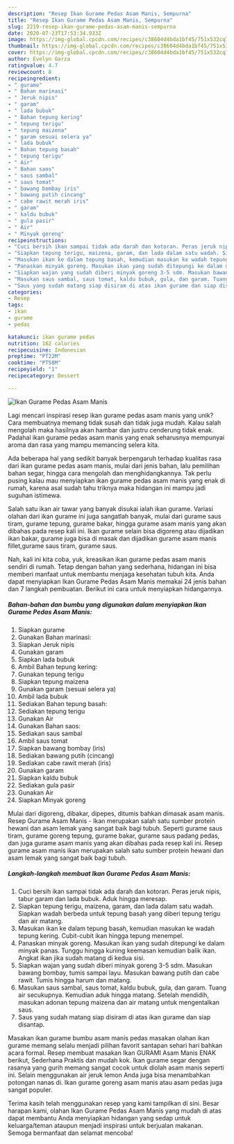 ```yaml
---
description: "Resep Ikan Gurame Pedas Asam Manis, Sempurna"
title: "Resep Ikan Gurame Pedas Asam Manis, Sempurna"
slug: 2219-resep-ikan-gurame-pedas-asam-manis-sempurna
date: 2020-07-23T17:53:34.933Z
image: https://img-global.cpcdn.com/recipes/c38604d4bda1bf45/751x532cq70/ikan-gurame-pedas-asam-manis-foto-resep-utama.jpg
thumbnail: https://img-global.cpcdn.com/recipes/c38604d4bda1bf45/751x532cq70/ikan-gurame-pedas-asam-manis-foto-resep-utama.jpg
cover: https://img-global.cpcdn.com/recipes/c38604d4bda1bf45/751x532cq70/ikan-gurame-pedas-asam-manis-foto-resep-utama.jpg
author: Evelyn Garza
ratingvalue: 4.7
reviewcount: 8
recipeingredient:
- " gurame"
- " Bahan marinasi"
- " Jeruk nipis"
- " garam"
- " lada bubuk"
- " Bahan tepung kering"
- " tepung terigu"
- " tepung maizena"
- " garam sesuai selera ya"
- " lada bubuk"
- " Bahan tepung basah"
- " tepung terigu"
- " Air"
- " Bahan saos"
- " saus sambal"
- " saus tomat"
- " bawang bombay iris"
- " bawang putih cincang"
- " cabe rawit merah iris"
- " garam"
- " kaldu bubuk"
- " gula pasir"
- " Air"
- " Minyak goreng"
recipeinstructions:
- "Cuci bersih ikan sampai tidak ada darah dan kotoran. Peras jeruk nipis, tabur garam dan lada bubuk. Aduk hingga meresap."
- "Siapkan tepung terigu, maizena, garam, dan lada dalam satu wadah. Siapkan wadah berbeda untuk tepung basah yang diberi tepung terigu dan air matang."
- "Masukan ikan ke dalam tepung basah, kemudian masukan ke wadah tepung kering. Cubit-cubit ikan hingga tepung menempel."
- "Panaskan minyak goreng. Masukan ikan yang sudah ditepungi ke dalam minyak panas. Tunggu hingga kuning keemasan kemudian balik ikan. Angkat ikan jika sudah matang di kedua sisi."
- "Siapkan wajan yang sudah diberi minyak goreng 3-5 sdm. Masukan bawang bombay, tumis sampai layu. Masukan bawang putih dan cabe rawit. Tumis hingga harum dan matang."
- "Masukan saus sambal, saus tomat, kaldu bubuk, gula, dan garam. Tuang air secukupnya. Kemudian aduk hingga matang. Setelah mendidih, masukan adonan tepung maizena dan air matang untuk mengentalkan saus."
- "Saus yang sudah matang siap disiram di atas ikan gurame dan siap disantap."
categories:
- Resep
tags:
- ikan
- gurame
- pedas

katakunci: ikan gurame pedas 
nutrition: 162 calories
recipecuisine: Indonesian
preptime: "PT22M"
cooktime: "PT58M"
recipeyield: "1"
recipecategory: Dessert

---
```



![Ikan Gurame Pedas Asam Manis](https://img-global.cpcdn.com/recipes/c38604d4bda1bf45/751x532cq70/ikan-gurame-pedas-asam-manis-foto-resep-utama.jpg)

Lagi mencari inspirasi resep ikan gurame pedas asam manis yang unik? Cara membuatnya memang tidak susah dan tidak juga mudah. Kalau salah mengolah maka hasilnya akan hambar dan justru cenderung tidak enak. Padahal ikan gurame pedas asam manis yang enak seharusnya mempunyai aroma dan rasa yang mampu memancing selera kita.

Ada beberapa hal yang sedikit banyak berpengaruh terhadap kualitas rasa dari ikan gurame pedas asam manis, mulai dari jenis bahan, lalu pemilihan bahan segar, hingga cara mengolah dan menghidangkannya. Tak perlu pusing kalau mau menyiapkan ikan gurame pedas asam manis yang enak di rumah, karena asal sudah tahu triknya maka hidangan ini mampu jadi suguhan istimewa.

Salah satu ikan air tawar yang banyak disukai ialah ikan gurame. Variasi olahan dari ikan gurame ini juga sangatlah banyak, mulai dari gurame saus tiram, gurame tepung, gurame bakar, hingga gurame asam manis yang akan dibahas pada resep kali ini. Ikan gurame selain bisa digoreng atau dijadikan ikan bakar, gurame juga bisa di masak dan dijadikan gurame asam manis fillet,gurame saus tiram, gurame saus.


Nah, kali ini kita coba, yuk, kreasikan ikan gurame pedas asam manis sendiri di rumah. Tetap dengan bahan yang sederhana, hidangan ini bisa memberi manfaat untuk membantu menjaga kesehatan tubuh kita. Anda dapat menyiapkan Ikan Gurame Pedas Asam Manis memakai 24 jenis bahan dan 7 langkah pembuatan. Berikut ini cara untuk menyiapkan hidangannya.

<!--inarticleads1-->

##### Bahan-bahan dan bumbu yang digunakan dalam menyiapkan Ikan Gurame Pedas Asam Manis:

1. Siapkan  gurame
1. Gunakan  Bahan marinasi:
1. Siapkan  Jeruk nipis
1. Gunakan  garam
1. Siapkan  lada bubuk
1. Ambil  Bahan tepung kering:
1. Gunakan  tepung terigu
1. Siapkan  tepung maizena
1. Gunakan  garam (sesuai selera ya)
1. Ambil  lada bubuk
1. Sediakan  Bahan tepung basah:
1. Sediakan  tepung terigu
1. Gunakan  Air
1. Gunakan  Bahan saos:
1. Sediakan  saus sambal
1. Ambil  saus tomat
1. Siapkan  bawang bombay (iris)
1. Sediakan  bawang putih (cincang)
1. Sediakan  cabe rawit merah (iris)
1. Gunakan  garam
1. Siapkan  kaldu bubuk
1. Sediakan  gula pasir
1. Gunakan  Air
1. Siapkan  Minyak goreng


Mulai dari digoreng, dibakar, dipepes, ditumis bahkan dimasak asam manis. Resep Gurame Asam Manis - Ikan merupakan salah satu sumber protein hewani dan asam lemak yang sangat baik bagi tubuh. Seperti gurame saus tiram, gurame goreng tepung, gurame bakar, gurame saus padang pedas, dan juga gurame asam manis yang akan dibahas pada resep kali ini. Resep gurame asam manis ikan merupakan salah satu sumber protein hewani dan asam lemak yang sangat baik bagi tubuh. 

<!--inarticleads2-->

##### Langkah-langkah membuat Ikan Gurame Pedas Asam Manis:

1. Cuci bersih ikan sampai tidak ada darah dan kotoran. Peras jeruk nipis, tabur garam dan lada bubuk. Aduk hingga meresap.
1. Siapkan tepung terigu, maizena, garam, dan lada dalam satu wadah. Siapkan wadah berbeda untuk tepung basah yang diberi tepung terigu dan air matang.
1. Masukan ikan ke dalam tepung basah, kemudian masukan ke wadah tepung kering. Cubit-cubit ikan hingga tepung menempel.
1. Panaskan minyak goreng. Masukan ikan yang sudah ditepungi ke dalam minyak panas. Tunggu hingga kuning keemasan kemudian balik ikan. Angkat ikan jika sudah matang di kedua sisi.
1. Siapkan wajan yang sudah diberi minyak goreng 3-5 sdm. Masukan bawang bombay, tumis sampai layu. Masukan bawang putih dan cabe rawit. Tumis hingga harum dan matang.
1. Masukan saus sambal, saus tomat, kaldu bubuk, gula, dan garam. Tuang air secukupnya. Kemudian aduk hingga matang. Setelah mendidih, masukan adonan tepung maizena dan air matang untuk mengentalkan saus.
1. Saus yang sudah matang siap disiram di atas ikan gurame dan siap disantap.


Masakan ikan gurame bumbu asam manis pedas masakan olahan ikan gurame memang selalu menjadi pilihan favorit santapan sehari hari bahkan acara formal. Resep membuat masakan Ikan GURAMI Asam Manis ENAK berikut, Sederhana Praktis dan mudah kok. Ikan gurame segar dengan rasanya yang gurih memang sangat cocok untuk diolah asam manis seperti ini. Selain menggunakan air jeruk lemon Anda juga bisa menambahkan potongan nanas di. Ikan gurame goreng asam manis atau asam pedas juga sangat populer. 

Terima kasih telah menggunakan resep yang kami tampilkan di sini. Besar harapan kami, olahan Ikan Gurame Pedas Asam Manis yang mudah di atas dapat membantu Anda menyiapkan hidangan yang sedap untuk keluarga/teman ataupun menjadi inspirasi untuk berjualan makanan. Semoga bermanfaat dan selamat mencoba!
